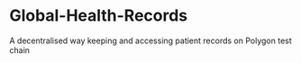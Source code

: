# Global-Health-Records
A decentralised way keeping and accessing patient records on Polygon test chain
